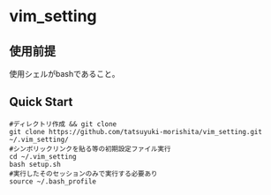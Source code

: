 # vim_setting

## 使用前提
使用シェルがbashであること。

## Quick Start

   ```
   #ディレクトリ作成 && git clone
   git clone https://github.com/tatsuyuki-morishita/vim_setting.git ~/.vim_setting/
   #シンボリックリンクを貼る等の初期設定ファイル実行
   cd ~/.vim_setting
   bash setup.sh
   #実行したそのセッションのみで実行する必要あり
   source ~/.bash_profile
   ```

  
